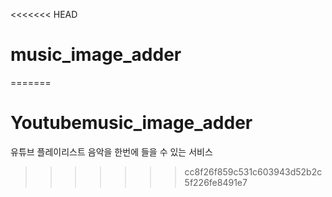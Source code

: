 <<<<<<< HEAD
# music_image_adder
=======
# Youtubemusic_image_adder
유튜브 플레이리스트 음악을 한번에 들을 수 있는 서비스
>>>>>>> cc8f26f859c531c603943d52b2c5f226fe8491e7
